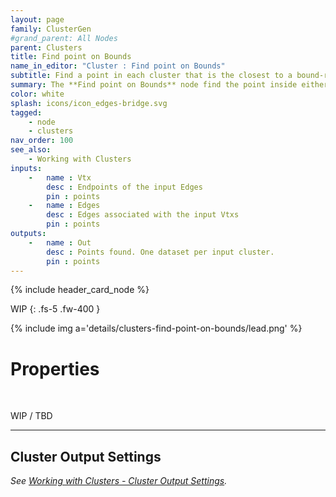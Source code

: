 ```yaml
---
layout: page
family: ClusterGen
#grand_parent: All Nodes
parent: Clusters
title: Find point on Bounds
name_in_editor: "Cluster : Find point on Bounds"
subtitle: Find a point in each cluster that is the closest to a bound-relative position.
summary: The **Find point on Bounds** node find the point inside either edge or vtx points that is closest to that cluster' bounds. This is especially useful to use as a seed to find outer contours of individual clusters.
color: white
splash: icons/icon_edges-bridge.svg
tagged: 
    - node
    - clusters
nav_order: 100
see_also: 
    - Working with Clusters
inputs:
    -   name : Vtx
        desc : Endpoints of the input Edges
        pin : points
    -   name : Edges
        desc : Edges associated with the input Vtxs
        pin : points
outputs:
    -   name : Out
        desc : Points found. One dataset per input cluster.
        pin : points
---
```


{% include header_card_node %}

WIP
{: .fs-5 .fw-400 } 

{% include img a='details/clusters-find-point-on-bounds/lead.png' %}

# Properties
<br>

WIP / TBD

---
## Cluster Output Settings
*See [Working with Clusters - Cluster Output Settings](/PCGExtendedToolkit/doc-general/working-with-clusters.html#cluster-output-settings).*